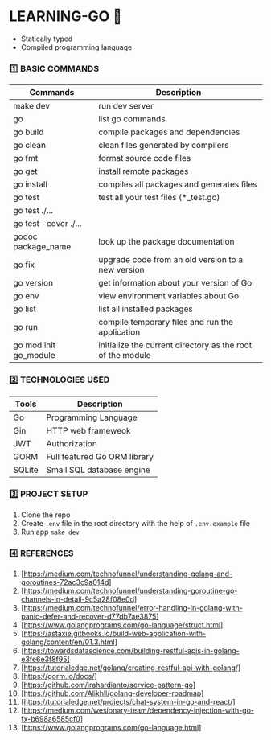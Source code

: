 # LEARNING-GO :slightly_smiling_face:
  * Statically typed
  * Compiled programming language
### :one: BASIC COMMANDS
|       Commands      |             Description             |
|---------------------|-------------------------------------|
| make dev            | run dev server                      |
| go                  | list go commands                    |
| go build            | compile packages and dependencies   |
| go clean            | clean files generated by compilers  |
| go fmt              | format source code files            |
| go get              | install remote packages             |  
| go install          |  compiles all packages and generates files |
| go test             | test all your test files (*_test.go) | 
| go test ./...       |                                      |
| go test -cover ./...|                                     |
| godoc package_name  | look up the package documentation   |
| go fix              | upgrade code from an old version to a new version |
| go version          | get information about your version of Go |
| go env              | view environment variables about Go |
| go list             | list all installed packages         |
| go run              | compile temporary files and run the application |
| go mod init go_module | initialize the current directory as the root of the module |

### :two: TECHNOLOGIES USED
|    Tools    |     Description          |
|-------------|--------------------------|
|   Go        |    Programming Language  |
|   Gin       |    HTTP web frameweok    |
|   JWT       |      Authorization       |
|   GORM      | Full featured Go ORM library |
|   SQLite    | Small SQL database engine    |

### :three: PROJECT SETUP
  1. Clone the repo
  2. Create `.env` file in the root directory with the help of `.env.example` file
  3. Run app `make dev`

### :four: REFERENCES
1. [https://medium.com/technofunnel/understanding-golang-and-goroutines-72ac3c9a014d]
2. [https://medium.com/technofunnel/understanding-goroutine-go-channels-in-detail-9c5a28f08e0d]
3. [https://medium.com/technofunnel/error-handling-in-golang-with-panic-defer-and-recover-d77db7ae3875]
4. [https://www.golangprograms.com/go-language/struct.html]
5. [https://astaxie.gitbooks.io/build-web-application-with-golang/content/en/01.3.html]
6. [https://towardsdatascience.com/building-restful-apis-in-golang-e3fe6e3f8f95]
7. [https://tutorialedge.net/golang/creating-restful-api-with-golang/]
8. [https://gorm.io/docs/]
9. [https://github.com/irahardianto/service-pattern-go]
10. [https://github.com/Alikhll/golang-developer-roadmap]
11. [https://tutorialedge.net/projects/chat-system-in-go-and-react/]
12. [https://medium.com/wesionary-team/dependency-injection-with-go-fx-b698a6585cf0]
13. [https://www.golangprograms.com/go-language.html]
